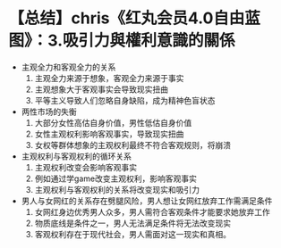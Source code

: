 # 【总结】chris《红丸会员4.0自由蓝图》：3.吸引力與權利意識的關係

-   主观全力和客观全力的关系
    1.  主观全力来源于想象，客观全力来源于事实
    2.  主观想象大于客观事实会导致现实扭曲
    3.  平等主义导致人们忽略自身缺陷，成为精神色盲状态
-   两性市场的失衡
    1.  大部分女性高估自身价值，男性低估自身价值
    2.  女性主观权利影响客观事实，导致现实扭曲
    3.  女权等群体想象的主观权利最终不符合客观规则，将崩溃
-   主观权利与客观权利的循环关系
    1.  主观权利改变会影响客观事实
    2.  例如通过学game改变主观权利，影响客观事实
    3.  主观权利与客观权利的关系将改变现实和吸引力
-   男人与女网红的关系存在劈腿风险，男人想让女网红放弃工作需满足条件
    1.  女网红身边优秀男人众多，男人需符合客观条件才能要求她放弃工作
    2.  物质底线是条件之一，男人无法满足条件将无法改变现实
    3.  客观权利存在于现代社会，男人需面对这一现实和真相。
